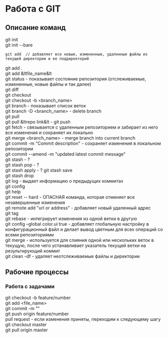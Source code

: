 # Работа с GIT

## Описание команд
git init  
git init --bare  
```
git add  // добавляет все новые, измененные, удаленные файлы из текущей директории и ее поддиректорий
```
git add .  
git add &ltfile_name&lt  
git status - показывает состояние репозитория (отслеживаемые, измененные, новые файлы и так далее)  
git diff  
git checkout  
git checkout -b <branch_name>  
git branch - показывает список веток  
git branch -D <branch_name> - delete branch  
git pull  
git pull &ltrepo link&lt - 
git push  
git fetch - связывается с удаленным репозиторием и забирает из него все изменения и сохраняет их локально  
git merge <branch_name> - merge branch into current branch  
git commit -m "Commit description" - сохраняет изменения в локальном репозитории  
git commit --amend -m "updated latest commit message"  
git stash - ?  
git stash pop - ?  
git stash apply - ?
git stash save  
git stash drop  
git log - выдает информацию о предыдущих коммитах  
git config  
git help  
git reset -- hard - ОПАСНАЯ команда, которая отменяет все незавершенные изменения  
git remote add "url or address" - добавляет новый удаленный адрес  
git tag  
git rebase - интегрирует изменения из одной ветки в другую  
git config –global color.ui true - добавляет глобальную настройку в конфигурационный файл и делает вывод цветным для всех операций со всеми репозиториями  
git merge - используется для слияния одной или нескольких веток в текущую, после чего устанавливает указатель текущей ветки на результирующий коммит  
git clean -df - удаляет неотслеживаемые файлы и директории  

## Рабочие процессы

### Работа с задачами
git checkout -b feature/number  
git add <file_name>  
git commit -m ""  
git push origin feature/number  
pull request - если изменения приняты, переходим к следующему шагу  
git checkout master  
git pull origin master  
